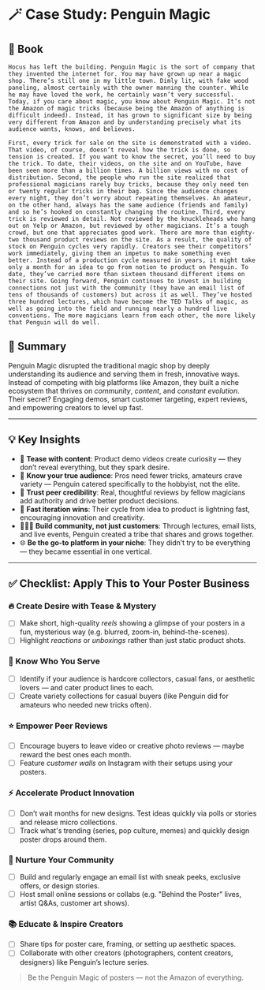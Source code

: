 
# 🪄 Case Study: Penguin Magic

## 📔 Book
```book
Hocus has left the building. Penguin Magic is the sort of company that they invented the internet for. You may have grown up near a magic shop. There’s still one in my little town. Dimly lit, with fake wood paneling, almost certainly with the owner manning the counter. While he may have loved the work, he certainly wasn’t very successful. Today, if you care about magic, you know about Penguin Magic. It’s not the Amazon of magic tricks (because being the Amazon of anything is difficult indeed). Instead, it has grown to significant size by being very different from Amazon and by understanding precisely what its audience wants, knows, and believes.

First, every trick for sale on the site is demonstrated with a video. That video, of course, doesn’t reveal how the trick is done, so tension is created. If you want to know the secret, you’ll need to buy the trick. To date, their videos, on the site and on YouTube, have been seen more than a billion times. A billion views with no cost of distribution. Second, the people who run the site realized that professional magicians rarely buy tricks, because they only need ten or twenty regular tricks in their bag. Since the audience changes every night, they don’t worry about repeating themselves. An amateur, on the other hand, always has the same audience (friends and family) and so he’s hooked on constantly changing the routine. Third, every trick is reviewed in detail. Not reviewed by the knuckleheads who hang out on Yelp or Amazon, but reviewed by other magicians. It’s a tough crowd, but one that appreciates good work. There are more than eighty-two thousand product reviews on the site. As a result, the quality of stock on Penguin cycles very rapidly. Creators see their competitors’ work immediately, giving them an impetus to make something even better. Instead of a production cycle measured in years, it might take only a month for an idea to go from notion to product on Penguin. To date, they’ve carried more than sixteen thousand different items on their site. Going forward, Penguin continues to invest in building connections not just with the community (they have an email list of tens of thousands of customers) but across it as well. They’ve hosted three hundred lectures, which have become the TED Talks of magic, as well as going into the field and running nearly a hundred live conventions. The more magicians learn from each other, the more likely that Penguin will do well.
```

## 🧠 Summary  
Penguin Magic disrupted the traditional magic shop by deeply understanding its audience and serving them in fresh, innovative ways. Instead of competing with big platforms like Amazon, they built a niche ecosystem that thrives on *community*, *content*, and *constant evolution*. Their secret? Engaging demos, smart customer targeting, expert reviews, and empowering creators to level up fast.

---

## 💡 Key Insights  
- 🎥 **Tease with content**: Product demo videos create curiosity — they don’t reveal everything, but they spark desire.
- 👥 **Know your true audience**: Pros need fewer tricks, amateurs crave variety — Penguin catered specifically to the hobbyist, not the elite.
- 🌟 **Trust peer credibility**: Real, thoughtful reviews by fellow magicians add authority and drive better product decisions.
- 🔁 **Fast iteration wins**: Their cycle from idea to product is lightning fast, encouraging innovation and creativity.
- 🧑‍🤝‍🧑 **Build community, not just customers**: Through lectures, email lists, and live events, Penguin created a tribe that shares and grows together.
- 🌐 **Be the go-to platform in your niche**: They didn’t try to be everything — they became essential in one vertical.

---

## ✅ Checklist: Apply This to Your Poster Business

### 🔥 Create Desire with Tease & Mystery
- [ ] Make short, high-quality *reels* showing a glimpse of your posters in a fun, mysterious way (e.g. blurred, zoom-in, behind-the-scenes).
- [ ] Highlight *reactions* or *unboxings* rather than just static product shots.

### 🎯 Know Who You Serve
- [ ] Identify if your audience is hardcore collectors, casual fans, or aesthetic lovers — and cater product lines to each.
- [ ] Create variety collections for casual buyers (like Penguin did for amateurs who needed new tricks often).

### ⭐ Empower Peer Reviews
- [ ] Encourage buyers to leave video or creative photo reviews — maybe reward the best ones each month.
- [ ] Feature *customer walls* on Instagram with their setups using your posters.

### ⚡ Accelerate Product Innovation
- [ ] Don’t wait months for new designs. Test ideas quickly via polls or stories and release micro collections.
- [ ] Track what's trending (series, pop culture, memes) and quickly design poster drops around them.

### 💌 Nurture Your Community
- [ ] Build and regularly engage an email list with sneak peeks, exclusive offers, or design stories.
- [ ] Host small online sessions or collabs (e.g. "Behind the Poster" lives, artist Q&As, customer art shows).

### 📚 Educate & Inspire Creators
- [ ] Share tips for poster care, framing, or setting up aesthetic spaces.
- [ ] Collaborate with other creators (photographers, content creators, designers) like Penguin’s lecture series.

> Be the Penguin Magic of posters — not the Amazon of everything.
